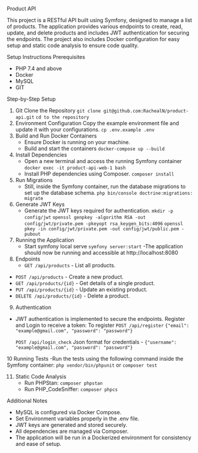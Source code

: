 Product API

This project is a RESTful API built using Symfony, designed to manage a list of products. The application provides various endpoints to create, read, update, and delete products and includes JWT authentication for securing the endpoints. The project also includes Docker configuration for easy setup and static code analysis to ensure code quality.

Setup Instructions
Prerequisites
- PHP 7.4 and above
- Docker
- MySQL
- GIT

Step-by-Step Setup
1. Git Clone the Repository
`git clone git@github.com:RachealN/product-api.git`
`cd to the repository`
2. Environment Configuration
   Copy the example environment file and update it with your configurations.
   `cp .env.example .env`
3. Build and Run Docker Containers
   - Ensure Docker is running on your machine.
   - Build and start the containers
     `docker-compose up --build`
4. Install Dependencies
   - Open a new terminal and access the running Symfony container
   `docker exec -it product-api-web-1 bash`
   - Install PHP dependencies using Composer.
     `composer install`
5. Run Migrations
   - Still, inside the Symfony container, run the database migrations to set up the database schema.
     `php bin/console doctrine:migrations: migrate`
6. Generate JWT Keys
   - Generate the JWT keys required for authentication.
     `mkdir -p config/jwt`
     `openssl genpkey -algorithm RSA -out config/jwt/private.pem -pkeyopt rsa_keygen_bits:4096`
     `openssl pkey -in config/jwt/private.pem -out config/jwt/public.pem -pubout`
7. Running the Application
   - Start symfony local serve
     `symfony server:start`
   -The application should now be running and accessible at http://localhost:8080
8. Endpoints
   - `GET /api/products` - List all products.
  - `POST /api/products` - Create a new product.
  - `GET /api/products/{id}` - Get details of a single product.
  - `PUT /api/products/{id}` - Update an existing product.
  - `DELETE /api/products/{id}` - Delete a product.
9. Authentication
  - JWT authentication is implemented to secure the endpoints. Register and Login to receive a token:
    To register `POST /api/register`
    `{"email": "example@gmail.com",
    "password": "password"}`
    
    `POST /api/login_check`
    Json format for credentials -
    `{"username": "example@gmail.com",
    "password": "password"}`

10 Running Tests
-Run the tests using the following command inside the Symfony container:
`php vendor/bin/phpunit` or `composer test`

11. Static Code Analysis
    - Run PHPStan: `composer phpstan`
    - Run PHP_CodeSniffer: `composer phpcs`
   
Additional Notes
- MySQL is configured via Docker Compose.
- Set Environment variables properly in the .env file.
- JWT keys are generated and stored securely.
- All dependencies are managed via Composer.
- The application will be run in a Dockerized environment for consistency and ease of setup.

